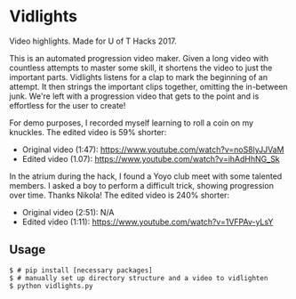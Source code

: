 # Vidlights
Video highlights. Made for U of T Hacks 2017.

This is an automated progression video maker. Given a long video with countless attempts to master some skill, it shortens the video to just the important parts. Vidlights listens for a clap to mark the beginning of an attempt. It then strings the important clips together, omitting the in-between junk. We're left with a progression video that gets to the point and is effortless for the user to create!

For demo purposes, I recorded myself learning to roll a coin on my knuckles. The edited video is 59% shorter:
- Original video (1:47): https://www.youtube.com/watch?v=noS8lyJJVaM
- Edited video (1.07): https://www.youtube.com/watch?v=ihAdHhNG_Sk

In the atrium during the hack, I found a Yoyo club meet with some talented members. I asked a boy to perform a difficult trick, showing progression over time. Thanks Nikola! The edited video is 240% shorter:
- Original video (2:51): N/A
- Edited video (1:11): https://www.youtube.com/watch?v=1VFPAv-yLsY

## Usage

    $ # pip install [necessary packages]
    $ # manually set up directory structure and a video to vidlighten
    $ python vidlights.py

